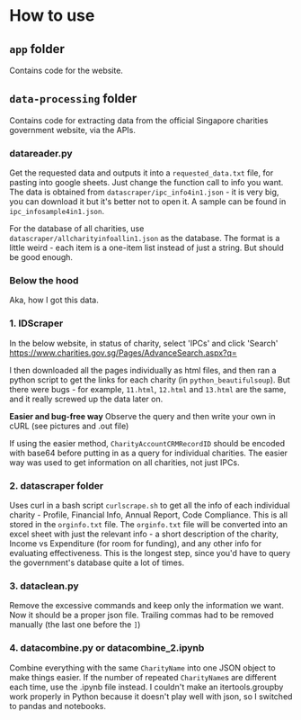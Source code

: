 # How to use
## `app` folder
Contains code for the website.

## `data-processing` folder
Contains code for extracting data from the official Singapore charities government website, via the APIs.

### datareader.py
Get the requested data and outputs it into a `requested_data.txt` file, for pasting into google sheets. Just change the function call to info you want. The data is obtained from `datascraper/ipc_info4in1.json` - it is very big, you can download it but it's better not to open it. A sample can be found in `ipc_infosample4in1.json`.

For the database of all charities, use `datascraper/allcharityinfoallin1.json` as the database. The format is a little weird - each item is a one-item list instead of just a string. But should be good enough.

### Below the hood
Aka, how I got this data.

### 1. IDScraper
In the below website, in status of charity, select 'IPCs' and click 'Search'
https://www.charities.gov.sg/Pages/AdvanceSearch.aspx?q=

I then downloaded all the pages individually as html files, and then ran a python script to get the links for each charity (in `python_beautifulsoup`). But there were bugs - for example, `11.html`, `12.html` and `13.html` are the same, and it really screwed up the data later on.

**Easier and bug-free way**
Observe the query and then write your own in cURL (see pictures and .out file)

If using the easier method, `CharityAccountCRMRecordID` should be encoded with base64 before putting in as a query for individual charities. The easier way was used to get information on all charities, not just IPCs.

### 2. datascraper folder
Uses curl in a bash script `curlscrape.sh` to get all the info of each individual charity - Profile, Financial Info, Annual Report, Code Compliance. This is all stored in the `orginfo.txt` file. The `orginfo.txt` file will be converted into an excel sheet with just the relevant info - a short description of the charity, Income vs Expenditure (for room for funding), and any other info for evaluating effectiveness. This is the longest step, since you'd have to query the government's database quite a lot of times.

### 3. dataclean.py
Remove the excessive commands and keep only the information we want. Now it should be a proper json file. Trailing commas had to be removed manually (the last one before the `]`)

### 4. datacombine.py or datacombine_2.ipynb
Combine everything with the same `CharityName` into one JSON object to make things easier. If the number of repeated `CharityName`s are different each time, use the .ipynb file instead. I couldn't make an itertools.groupby work properly in Python because it doesn't play well with json, so I switched to pandas and notebooks.
